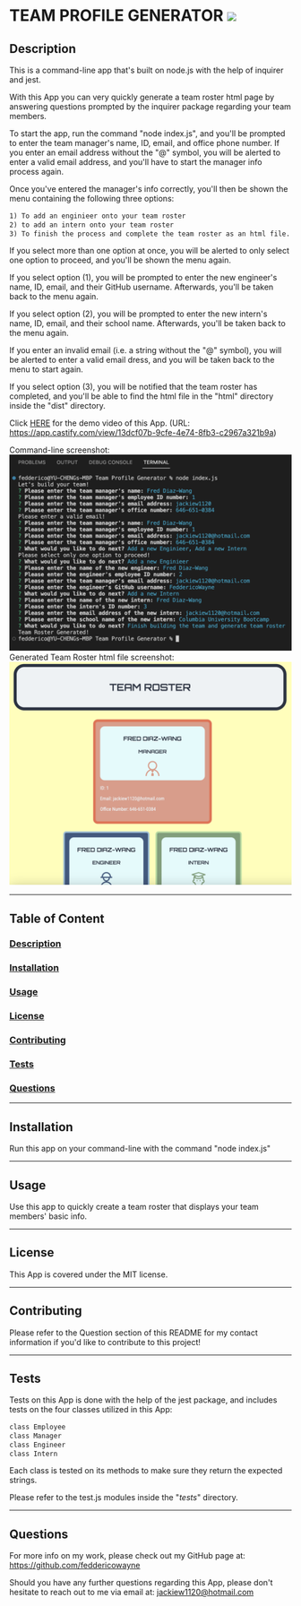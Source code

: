 # TEAM PROFILE GENERATOR <img src="https://img.shields.io/badge/license-MIT-yellow?style=plastic">

  ## <a id="Description">Description</a> 

  This is a command-line app that's built on node.js with the help of inquirer and jest.

  With this App you can very quickly generate a team roster html page by answering questions prompted by the inquirer package regarding your team members. 

  To start the app, run the command "node index.js", and you'll be prompted to enter the team manager's name, ID, email, and office phone number. If you enter an email address without the "@" symbol, you will be alerted to enter a valid email address, and you'll have to start the manager info process again.
  
  Once you've entered the manager's info correctly, you'll then be shown the menu containing the following three options:

    1) To add an enginieer onto your team roster
    2) to add an intern onto your team roster
    3) To finish the process and complete the team roster as an html file.
  
  If you select more than one option at once, you will be alerted to only select one option to proceed, and you'll be shown the menu again.

  If you select option (1), you will be prompted to enter the new engineer's name, ID, email, and their GitHub username.
  Afterwards, you'll be taken back to the menu again.

  If you select option (2), you will be prompted to enter the new intern's name, ID, email, and their school name.
  Afterwards, you'll be taken back to the menu again.

  If you enter an invalid email (i.e. a string without the "@" symbol), you will be alerted to enter a valid email dress, and you will be taken back to the menu to start again.

  If you select option (3), you will be notified that the team roster has completed, and you'll be able to find the html file in the "html" directory inside the "dist" directory.

  Click <a href="https://app.castify.com/view/13dcf07b-9cfe-4e74-8fb3-c2967a321b9a" target="_blank">HERE</a> for the demo video of this App. (URL: https://app.castify.com/view/13dcf07b-9cfe-4e74-8fb3-c2967a321b9a)
  
  Command-line screenshot:
  <img src="./assets/images/command-lind-screenshot.png">
  Generated Team Roster html file screenshot:
  <img src="./assets/images/generated-html-screenshot.png">

***

  ## Table of Content

  ### [Description](#Description)
  ### [Installation](#Installation)
  ### [Usage](#Usage)
  ### [License](#License)
  ### [Contributing](#Contributing)
  ### [Tests](#Tests)
  ### [Questions](#Questions)

***

  ## <a id="Installation">Installation</a>

  Run this app on your command-line with the command "node index.js"

***

  ## <a id="Usage">Usage</a>

  Use this app to quickly create a team roster that displays your team members' basic info.

***

  ## <a id="License">License</a>
  
  This App is covered under the MIT license.

  
***

  ## <a id="Contributing">Contributing</a>

  Please refer to the Question section of this README for my contact information if you'd like to contribute to this project!

***

  ## <a id="Tests">Tests</a>

  Tests on this App is done with the help of the jest package, and includes tests on the four classes utilized in this App:

    class Employee
    class Manager
    class Engineer
    class Intern

  Each class is tested on its methods to make sure they return the expected strings.

  Please refer to the test.js modules inside the "_tests_" directory.
  

***

  ## <a id="Questions">Questions</a>

  For more info on my work, please check out my GitHub page at: https://github.com/feddericowayne
  
  Should you have any further questions regarding this App, please don't hesitate to reach out to me via email at: <a href="mailto:jackiew1120@hotmail.com">jackiew1120@hotmail.com</a>

  